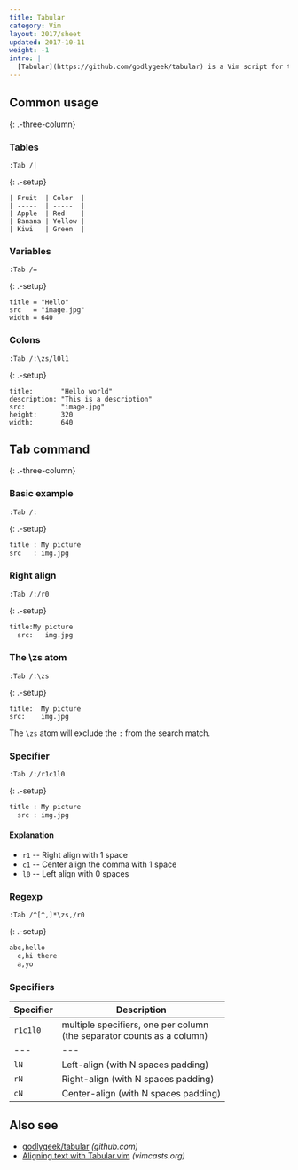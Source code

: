 ```yaml
---
title: Tabular
category: Vim
layout: 2017/sheet
updated: 2017-10-11
weight: -1
intro: |
  [Tabular](https://github.com/godlygeek/tabular) is a Vim script for text alignment.
---
```


## Common usage
{: .-three-column}

### Tables

```
:Tab /|
```
{: .-setup}

```
| Fruit  | Color  |
| -----  | -----  |
| Apple  | Red    |
| Banana | Yellow |
| Kiwi   | Green  |
```

### Variables

```
:Tab /=
```
{: .-setup}

```
title = "Hello"
src   = "image.jpg"
width = 640
```

### Colons

```
:Tab /:\zs/l0l1
```
{: .-setup}

```
title:       "Hello world"
description: "This is a description"
src:         "image.jpg"
height:      320
width:       640
```

## Tab command
{: .-three-column}

### Basic example

```
:Tab /:
```
{: .-setup}

```bash
title : My picture
src   : img.jpg
```

### Right align

```
:Tab /:/r0
```
{: .-setup}

```bash
title:My picture
  src:   img.jpg
```

### The \zs atom

```
:Tab /:\zs
```
{: .-setup}

```
title:  My picture
src:    img.jpg
```

The `\zs` atom will exclude the `:` from the search match.

### Specifier

```
:Tab /:/r1c1l0
```
{: .-setup}

```bash
title : My picture
  src : img.jpg
```

#### Explanation

- `r1` -- Right align with 1 space
- `c1` -- Center align the comma with 1 space
- `l0` -- Left align with 0 spaces

### Regexp

```
:Tab /^[^,]*\zs,/r0
```
{: .-setup}

```bash
abc,hello
  c,hi there
  a,yo
```

### Specifiers

| Specifier | Description |
| --- | --- |
| `r1c1l0` |  multiple specifiers, one per column<br>(the separator counts as a column) |
| --- | --- |
| `lN` | Left-align (with N spaces padding) |
| `rN` | Right-align (with N spaces padding) |
| `cN` | Center-align (with N spaces padding) |

## Also see

- [godlygeek/tabular](https://github.com/godlygeek/tabular) _(github.com)_
- [Aligning text with Tabular.vim](http://vimcasts.org/episodes/aligning-text-with-tabular-vim/) _(vimcasts.org)_
